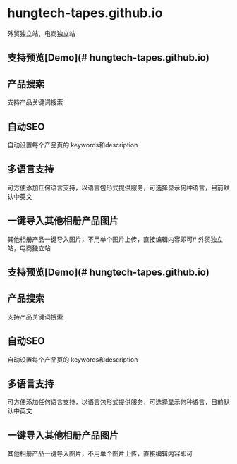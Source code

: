 # hungtech-tapes.github.io
外贸独立站，电商独立站
## 支持预览[Demo](# hungtech-tapes.github.io)
## 产品搜索
支持产品关键词搜索
## 自动SEO
自动设置每个产品页的 keywords和description
## 多语言支持
可方便添加任何语言支持，以语言包形式提供服务，可选择显示何种语言，目前默认中英文
## 一键导入其他相册产品图片
其他相册产品一键导入图片，不用单个图片上传，直接编辑内容即可#
外贸独立站，电商独立站
## 支持预览[Demo](# hungtech-tapes.github.io)
## 产品搜索
支持产品关键词搜索
## 自动SEO
自动设置每个产品页的 keywords和description
## 多语言支持
可方便添加任何语言支持，以语言包形式提供服务，可选择显示何种语言，目前默认中英文
## 一键导入其他相册产品图片
其他相册产品一键导入图片，不用单个图片上传，直接编辑内容即可
